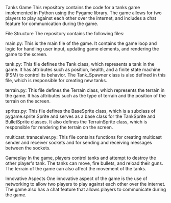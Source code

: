 Tanks Game
This repository contains the code for a tanks game implemented in Python using the Pygame library. The game allows for two players to play against each other over the internet, and includes a chat feature for communication during the game.

File Structure
The repository contains the following files:

main.py: This is the main file of the game. It contains the game loop and logic for handling user input, updating game elements, and rendering the game to the screen.

tank.py: This file defines the Tank class, which represents a tank in the game. It has attributes such as position, health, and a finite state machine (FSM) to control its behavior. The Tank_Spawner class is also defined in this file, which is responsible for creating new tanks.

terrain.py: This file defines the Terrain class, which represents the terrain in the game. It has attributes such as the type of terrain and the position of the terrain on the screen.

sprites.py: This file defines the BaseSprite class, which is a subclass of pygame.sprite.Sprite and serves as a base class for the TankSprite and BulletSprite classes. It also defines the TerrainSprite class, which is responsible for rendering the terrain on the screen.

multicast_transceiver.py: This file contains functions for creating multicast sender and receiver sockets and for sending and receiving messages between the sockets.

Gameplay
In the game, players control tanks and attempt to destroy the other player's tank. The tanks can move, fire bullets, and reload their guns. The terrain of the game can also affect the movement of the tanks.

Innovative Aspects
One innovative aspect of the game is the use of networking to allow two players to play against each other over the internet. The game also has a chat feature that allows players to communicate during the game.
